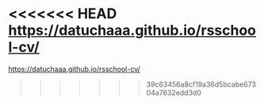 <<<<<<< HEAD
https://datuchaaa.github.io/rsschool-cv/
=======
https://datuchaaa.github.io/rsschool-cv/
>>>>>>> 39c63456a8cf19a36d5bcabe67304a7632edd3d0
